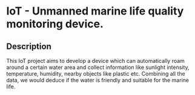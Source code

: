 # IoT - Unmanned marine life quality monitoring device.


Description
---

This IoT project aims to develop a device which can automatically roam around a certain water area and collect information like sunlight intensity, temperature, humidity, nearby objects like plastic etc. Combining all the data, we would deduce if the water is friendly and suitable for the marine life.
